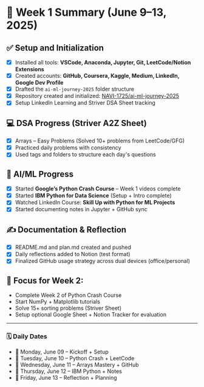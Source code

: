 # 📅 Week 1 Summary (June 9–13, 2025)

## ✅ Setup and Initialization
- [x] Installed all tools: **VSCode, Anaconda, Jupyter, Git, LeetCode/Notion Extensions**
- [x] Created accounts: **GitHub, Coursera, Kaggle, Medium, LinkedIn, Google Dev Profile**
- [x] Drafted the `ai-ml-journey-2025` folder structure
- [x] Repository created and initialized: [NAVI-1725/ai-ml-journey-2025](https://github.com/NAVI-1725/ai-ml-journey-2025)
- [x] Setup LinkedIn Learning and Striver DSA Sheet tracking

## 💻 DSA Progress (Striver A2Z Sheet)
- [x] Arrays – Easy Problems (Solved 10+ problems from LeetCode/GFG)
- [x] Practiced daily problems with consistency
- [x] Used tags and folders to structure each day's questions

## 🧠 AI/ML Progress
- [x] Started **Google’s Python Crash Course** – Week 1 videos complete
- [x] Started **IBM Python for Data Science** (Setup + Intro complete)
- [x] Watched LinkedIn Course: **Skill Up with Python for ML Projects**
- [x] Started documenting notes in Jupyter + GitHub sync

## ✍️ Documentation & Reflection
- [x] README.md and plan.md created and pushed
- [x] Daily reflections added to Notion (test format)
- [x] Finalized GitHub usage strategy across dual devices (office/personal)

## 📌 Focus for Week 2:
- Complete Week 2 of Python Crash Course
- Start NumPy + Matplotlib tutorials
- Solve 15+ sorting problems (Striver Sheet)
- Setup optional Google Sheet + Notion Tracker for evaluation

---

### 🗓️ Daily Dates
- 📆 Monday, June 09 – Kickoff + Setup  
- 📆 Tuesday, June 10 – Python Crash + LeetCode  
- 📆 Wednesday, June 11 – Arrays Mastery + GitHub  
- 📆 Thursday, June 12 – IBM Python + Notes  
- 📆 Friday, June 13 – Reflection + Planning
